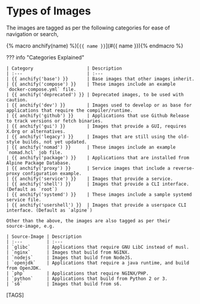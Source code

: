 # Types of Images

The images are tagged as per the following categories for ease of
navigation or search,

{% macro anchify(name) %}[`{{ name }}`](#{{ name }}){% endmacro %}

??? info "Categories Explained"

    | Category                    | Description
    | :---                        | :---
    | {{ anchify('base') }}       | Base images that other images inherit.
    | {{ anchify('compose') }}    | These images include an example `docker-compose.yml` file.
    | {{ anchify('deprecated') }} | Deprecated images, to be used with caution.
    | {{ anchify('dev') }}        | Images used to develop or as base for applications that require the compiler/runtime.
    | {{ anchify('github') }}     | Applications that use Github Release to track versions or fetch binaries.
    | {{ anchify('gui') }}        | Images that provide a GUI, requires X.Org or alternatives.
    | {{ anchify('legacy') }}     | Images that are still using the old-style builds, not yet updated.
    | {{ anchify('nomad') }}      | These images include an example `nomad.hcl` job file.
    | {{ anchify('package') }}    | Applications that are installed from Alpine Package Database.
    | {{ anchify('proxy') }}      | Service images that include a reverse-proxy configuration example.
    | {{ anchify('service') }}    | Images that provide a service.
    | {{ anchify('shell') }}      | Images that provide a CLI interface. (Default as `root`)
    | {{ anchify('systemd') }}    | These images include a sample systemd service file.
    | {{ anchify('usershell') }}  | Images that provide a userspace CLI interface. (Default as `alpine`)

    Other than the above, the images are also tagged as per their
    source-image, e.g.

    | Source-Image | Description
    | :---         | :---
    | `glibc`      | Applications that require GNU LibC instead of musl.
    | `nginx`      | Images that build from NGINX.
    | `nodejs`     | Images that build from NodeJS.
    | `openjdk`    | Applications that require a java runtime, and build from OpenJDK.
    | `php`        | Applications that require NGINX/PHP.
    | `python`     | Applications that build from Python 2 or 3.
    | `s6`         | Images that build from s6.

[TAGS]

